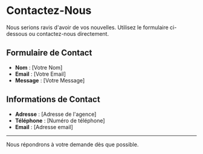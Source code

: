 # Contactez-Nous

Nous serions ravis d'avoir de vos nouvelles. Utilisez le formulaire ci-dessous ou contactez-nous directement.

## Formulaire de Contact

- **Nom** : [Votre Nom]
- **Email** : [Votre Email]
- **Message** : [Votre Message]

## Informations de Contact

- **Adresse** : [Adresse de l'agence]
- **Téléphone** : [Numéro de téléphone]
- **Email** : [Adresse email]

---

Nous répondrons à votre demande dès que possible.
